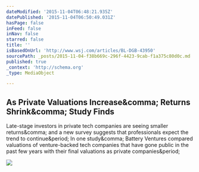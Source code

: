 ```yaml
---
dateModified: '2015-11-04T06:48:21.935Z'
datePublished: '2015-11-04T06:50:49.031Z'
hasPage: false
inFeed: false
inNav: false
starred: false
title: ''
isBasedOnUrl: 'http://www.wsj.com/articles/BL-DGB-43950'
sourcePath: _posts/2015-11-04-f38b669c-296f-4423-9cab-f1a375c80d0c.md
published: true
_context: 'http://schema.org'
_type: MediaObject

---
```

<article style=""><h1>As Private Valuations Increase&amp;comma; Returns Shrink&amp;comma; Study Finds</h1><p>Late-stage investors in private tech companies are seeing smaller returns&amp;comma; and a new survey suggests that professionals expect the trend to continue&amp;period; In one study&amp;comma; Battery Ventures compared valuations of venture-backed tech companies that have gone public in the past few years with their final valuations as private companies&amp;period;</p><img src="http://si.wsj.net/public/resources/images/BN-KX119_1022fb_P_20151022175037.jpg" /></article>